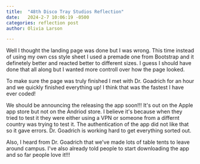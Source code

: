```yaml
---
title:  "48th Disco Tray Studios Reflection"
date:   2024-2-7 10:06:19 -0500
categories: reflection post
author: Olivia Larson

---
```


Well I thought the landing page was done but I was wrong. This time instead of using my own css style sheet I used a premade one from Bootstrap and it definetely better and reacted better to different sizes. I guess I should have done that all along but I wanted more controll over how the page looked. 

To make sure the page was truly finished I met with Dr. Goadrich for an hour and we quickly finished everything up! I think that was the fastest I have ever coded! 

We should be announcing the releasing the app soon!!! It's out on the Apple app store but not on the Andriod store. I believe it's because when they tried to test it they were either using a VPN or someone from a differnt country was trying to test it. The authentication of the app did not like that so it gave errors. Dr. Goadrich is working hard to get everything sorted out. 

Also, I heard from Dr. Goadrich that we've made lots of table tents to leave around campus. I've also already told people to start downloading the app and so far people love it!!!
 